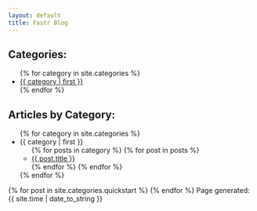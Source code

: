 ```yaml
---
layout: default
title: Fastr Blog
---
```

<h2>Categories:</h2>
<ul>
{% for category in site.categories %}
  <li><a href="#{{ category | first }}">{{ category | first }}</a></li>
{% endfor %}
</ul>
<h2>Articles by Category:</h2>
<ul>
{% for category in site.categories %}
  <li><a name="{{ category | first }}">{{ category | first }}</a>
    <ul>
    {% for posts in category %}
      {% for post in posts %}
        <li><a href="{{ post.url }}">{{ post.title }}</a></li>
      {% endfor %}
    {% endfor %}
    </ul>
  </li>
{% endfor %}
</ul>
{% for post in site.categories.quickstart %}
<!-- h2><a href=".{{ post.url }}">{{ post.title }}</a></h2 -->
<!-- {{ post.content }} -->
{% endfor %}
Page generated: {{ site.time | date_to_string }}